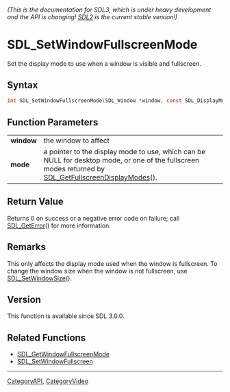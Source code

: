 ###### (This is the documentation for SDL3, which is under heavy development and the API is changing! [SDL2](https://wiki.libsdl.org/SDL2/) is the current stable version!)
# SDL_SetWindowFullscreenMode

Set the display mode to use when a window is visible and fullscreen.

## Syntax

```c
int SDL_SetWindowFullscreenMode(SDL_Window *window, const SDL_DisplayMode *mode);

```

## Function Parameters

|                |                                                                                                                                                                                        |
| -------------- | -------------------------------------------------------------------------------------------------------------------------------------------------------------------------------------- |
| **window**     | the window to affect                                                                                                                                                                   |
| **mode**       | a pointer to the display mode to use, which can be NULL for desktop mode, or one of the fullscreen modes returned by [SDL_GetFullscreenDisplayModes](SDL_GetFullscreenDisplayModes)(). |

## Return Value

Returns 0 on success or a negative error code on failure; call
[SDL_GetError](SDL_GetError)() for more information.

## Remarks

This only affects the display mode used when the window is fullscreen. To
change the window size when the window is not fullscreen, use
[SDL_SetWindowSize](SDL_SetWindowSize)().

## Version

This function is available since SDL 3.0.0.

## Related Functions

* [SDL_GetWindowFullscreenMode](SDL_GetWindowFullscreenMode)
* [SDL_SetWindowFullscreen](SDL_SetWindowFullscreen)

----
[CategoryAPI](CategoryAPI), [CategoryVideo](CategoryVideo)


